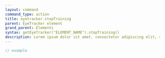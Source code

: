 ```yaml
---
layout: command
command_type: action
title: eyetracker.stopTraining
parent: EyeTracker element
grand_parent: Elements
syntax: getEyeTracker("ELEMENT_NAME").stopTraining()
description: Lorem ipsum dolor sit amet, consectetur adipiscing elit, sed do eiusmod tempor incididunt ut labore et dolore magna aliqua. Ut enim ad minim veniam, quis nostrud exercitation ullamco laboris nisi ut aliquip ex ea commodo consequat.
---
```


```javascript
// example
```